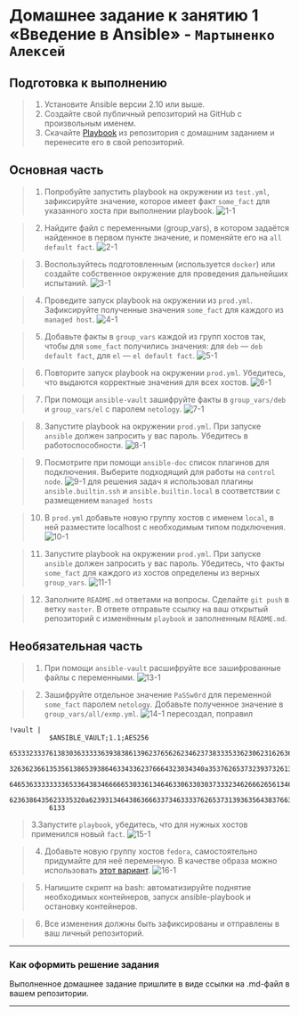 # Домашнее задание к занятию   1 «Введение в Ansible» - `Мартыненко Алексей`

## Подготовка к выполнению

> 1. Установите Ansible версии 2.10 или выше.
> 2. Создайте свой публичный репозиторий на GitHub с произвольным именем.
> 3. Скачайте [Playbook](./playbook/) из репозитория с домашним заданием и перенесите его в свой репозиторий.

## Основная часть

> 1. Попробуйте запустить playbook на окружении из `test.yml`, зафиксируйте значение, которое имеет факт `some_fact` для указанного хоста при выполнении playbook.
     ![1-1](img/1-1.png)

> 2. Найдите файл с переменными (group_vars), в котором задаётся найденное в первом пункте значение, и поменяйте его на `all default fact`.
     ![2-1](img/2-1.png)

> 3. Воспользуйтесь подготовленным (используется `docker`) или создайте собственное окружение для проведения дальнейших испытаний.
     ![3-1](img/3-1.png)

> 4. Проведите запуск playbook на окружении из `prod.yml`. Зафиксируйте полученные значения `some_fact` для каждого из `managed host`.
     ![4-1](img/4-1.png)

> 5. Добавьте факты в `group_vars` каждой из групп хостов так, чтобы для `some_fact` получились значения: для `deb` — `deb default fact`, для `el` — `el default fact`.
     ![5-1](img/5-1.png)

> 6.  Повторите запуск playbook на окружении `prod.yml`. Убедитесь, что выдаются корректные значения для всех хостов.
      ![6-1](img/6-1.png)

> 7. При помощи `ansible-vault` зашифруйте факты в `group_vars/deb` и `group_vars/el` с паролем `netology`.
     ![7-1](img/7-1.png)

> 8. Запустите playbook на окружении `prod.yml`. При запуске `ansible` должен запросить у вас пароль. Убедитесь в работоспособности.
     ![8-1](img/8-1.png)

> 9. Посмотрите при помощи `ansible-doc` список плагинов для подключения. Выберите подходящий для работы на `control node`.
     ![9-1](img/9-1.png)
    для решения задач я использовал плагины 
   `ansible.builtin.ssh` и `ansible.builtin.local` в соответствии с размещением `managed hosts`

> 10. В `prod.yml` добавьте новую группу хостов с именем  `local`, в ней разместите localhost с необходимым типом подключения.
      ![10-1](img/10-1.png)

> 11. Запустите playbook на окружении `prod.yml`. При запуске `ansible` должен запросить у вас пароль. Убедитесь, что факты `some_fact` для каждого из хостов определены из верных `group_vars`.
      ![11-1](img/11-1.png)

> 12. Заполните `README.md` ответами на вопросы. Сделайте `git push` в ветку `master`. В ответе отправьте ссылку на ваш открытый репозиторий с изменённым `playbook` и заполненным `README.md`.


## Необязательная часть

> 1. При помощи `ansible-vault` расшифруйте все зашифрованные файлы с переменными.
     ![13-1](img/13-1.png)

> 2. Зашифруйте отдельное значение `PaSSw0rd` для переменной `some_fact` паролем `netology`. Добавьте полученное значение в `group_vars/all/exmp.yml`.
     ![14-1](img/14-1.png)
    пересоздал, поправил

```shell
!vault |
          $ANSIBLE_VAULT;1.1;AES256
          65333233376138303633333639383861396237656262346237383335336230623162636538356237
          3263623661353561386539386463343362376664323034340a353762653732393732613439616436
          64653633333333653364383466666530336134646330633030373332346266626561346565363232
          6236386435623335320a623931346438636663373463333762653731393635643837663932386161
          6133
```

> 3.Запустите `playbook`, убедитесь, что для нужных хостов применился новый `fact`.
![15-1](img/15-1.png)

> 4. Добавьте новую группу хостов `fedora`, самостоятельно придумайте для неё переменную. В качестве образа можно использовать [этот вариант](https://hub.docker.com/r/pycontribs/fedora).
     ![16-1](img/16-1.png)

> 5. Напишите скрипт на bash: автоматизируйте поднятие необходимых контейнеров, запуск ansible-playbook и остановку контейнеров.

> 6. Все изменения должны быть зафиксированы и отправлены в ваш личный репозиторий.

---

### Как оформить решение задания

Выполненное домашнее задание пришлите в виде ссылки на .md-файл в вашем репозитории.

---

